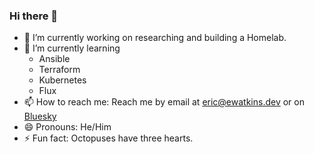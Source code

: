 ### Hi there 👋

- 🔭 I’m currently working on researching and building a Homelab. 
- 🌱 I’m currently learning 
  - Ansible
  - Terraform
  - Kubernetes
  - Flux
- 📫 How to reach me: Reach me by email at [eric@ewatkins.dev](mailto:eric@ewatkins.dev) or on [Bluesky](https://bsky.app/profile/ewatkins.dev)
- 😄 Pronouns: He/Him
- ⚡ Fun fact: Octopuses have three hearts.